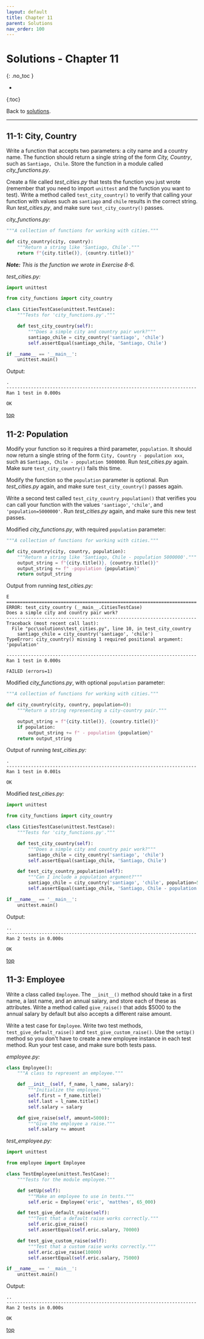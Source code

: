 ```yaml
---
layout: default
title: Chapter 11
parent: Solutions
nav_order: 100
---
```


# Solutions - Chapter 11
{: .no_toc }

* 
{:toc}

Back to [solutions](../solutions).

---

## 11-1: City, Country

Write a function that accepts two parameters: a city name and a country name. The function should return a single string of the form *City, Country*, such as `Santiago, Chile`. Store the function in a module called *city_functions.py*.

Create a file called *test_cities.py* that tests the function you just wrote (remember that you need to import `unittest` and the function you want to test). Write a method called `test_city_country()` to verify that calling your function with values such as `santiago` and `chile` results in the correct string. Run *test_cities.py*, and make sure `test_city_country()` passes.

*city_functions.py:*

```python
"""A collection of functions for working with cities."""

def city_country(city, country):
    """Return a string like 'Santiago, Chile'."""
    return f"{city.title()}, {country.title()}"
```

***Note:** This is the function we wrote in Exercise 8-6.*

*test_cities.py:*

```python
import unittest

from city_functions import city_country

class CitiesTestCase(unittest.TestCase):
    """Tests for 'city_functions.py'."""

    def test_city_country(self):
        """Does a simple city and country pair work?"""
        santiago_chile = city_country('santiago', 'chile')
        self.assertEqual(santiago_chile, 'Santiago, Chile')

if __name__ == '__main__':
    unittest.main()
```

Output:

```
.
----------------------------------------------------------------------
Ran 1 test in 0.000s

OK
```

[top](#top)

## 11-2: Population

Modify your function so it requires a third parameter, `population`. It should now return a single string of the form `City, Country - population xxx`, such as `Santiago, Chile - population 5000000`. Run *test_cities.py* again. Make sure `test_city_country()` fails this time.

Modify the function so the `population` parameter is optional. Run *test_cities.py* again, and make sure `test_city_country()` passes again.

Write a second test called `test_city_country_population()` that verifies you can call your function with the values `'santiago'`, `'chile'`, and `'population=5000000'`. Run *test_cities.py* again, and make sure this new test passes.

Modified *city_functions.py*, with required `population` parameter:

```python
"""A collection of functions for working with cities."""

def city_country(city, country, population):
    """Return a string like 'Santiago, Chile - population 5000000'."""
    output_string = f"{city.title()}, {country.title()}"
    output_string += f" -population {population}"
    return output_string
```

Output from running *test_cities.py:*

```
E
======================================================================
ERROR: test_city_country (__main__.CitiesTestCase)
Does a simple city and country pair work?
----------------------------------------------------------------------
Traceback (most recent call last):
  File "pcc\solutions\test_cities.py", line 10, in test_city_country
    santiago_chile = city_country('santiago', 'chile')
TypeError: city_country() missing 1 required positional argument: 'population'

----------------------------------------------------------------------
Ran 1 test in 0.000s

FAILED (errors=1)
```

Modified *city_functions.py*, with optional `population` parameter:

```python
"""A collection of functions for working with cities."""

def city_country(city, country, population=0):
    """Return a string representing a city-country pair."""

    output_string = f"{city.title()}, {country.title()}"
    if population:
        output_string += f" - population {population}"
    return output_string
```

Output of running *test_cities.py:*

```
.
----------------------------------------------------------------------
Ran 1 test in 0.001s

OK
```

Modified *test_cities.py:*

```python
import unittest

from city_functions import city_country

class CitiesTestCase(unittest.TestCase):
    """Tests for 'city_functions.py'."""

    def test_city_country(self):
        """Does a simple city and country pair work?"""
        santiago_chile = city_country('santiago', 'chile')
        self.assertEqual(santiago_chile, 'Santiago, Chile')

    def test_city_country_population(self):
        """Can I include a population argument?"""
        santiago_chile = city_country('santiago', 'chile', population=5_000_000)
        self.assertEqual(santiago_chile, 'Santiago, Chile - population 5000000')

if __name__ == '__main__':
    unittest.main()
```

Output:

```
..
----------------------------------------------------------------------
Ran 2 tests in 0.000s

OK
```

[top](#top)

## 11-3: Employee

Write a class called `Employee`. The `__init__()` method should take in a first name, a last name, and an annual salary, and store each of these as attributes. Write a method called `give_raise()` that adds $5000 to the annual salary by default but also accepts a different raise amount.

Write a test case for `Employee`. Write two test methods, `test_give_default_raise()` and `test_give_custom_raise()`. Use the `setUp()` method so you don't have to create a new employee instance in each test method. Run your test case, and make sure both tests pass.

*employee.py:*

```python
class Employee():
    """A class to represent an employee."""

    def __init__(self, f_name, l_name, salary):
        """Initialize the employee."""
        self.first = f_name.title()
        self.last = l_name.title()
        self.salary = salary

    def give_raise(self, amount=5000):
        """Give the employee a raise."""
        self.salary += amount
```

*test_employee.py:*

```python
import unittest

from employee import Employee

class TestEmployee(unittest.TestCase):
    """Tests for the module employee."""

    def setUp(self):
        """Make an employee to use in tests."""
        self.eric = Employee('eric', 'matthes', 65_000)

    def test_give_default_raise(self):
        """Test that a default raise works correctly."""
        self.eric.give_raise()
        self.assertEqual(self.eric.salary, 70000)

    def test_give_custom_raise(self):
        """Test that a custom raise works correctly."""
        self.eric.give_raise(10000)
        self.assertEqual(self.eric.salary, 75000)

if __name__ == '__main__':
    unittest.main()
```

Output:

```
..
----------------------------------------------------------------------
Ran 2 tests in 0.000s

OK
```

[top](#top)